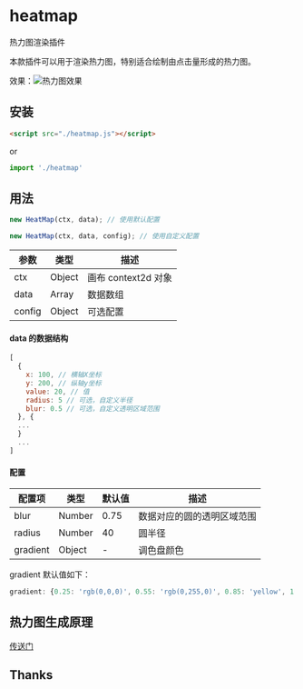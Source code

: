 # heatmap
热力图渲染插件

本款插件可以用于渲染热力图，特别适合绘制由点击量形成的热力图。

效果：![热力图效果](https://user-images.githubusercontent.com/2509085/32117445-f5d964a6-bb80-11e7-9d32-d055850096c3.jpg)

## 安装

```html
<script src="./heatmap.js"></script>
```

or 

```javascript
import './heatmap'
```

## 用法

```javascript
new HeatMap(ctx, data); // 使用默认配置

new HeatMap(ctx, data, config); // 使用自定义配置
```

参数 | 类型 | 描述
---- | ---- | ----
ctx | Object| 画布 context2d 对象
data | Array | 数据数组
config | Object | 可选配置

#### data 的数据结构

```javascript
[
  {
    x: 100, // 横轴X坐标
    y: 200, // 纵轴y坐标
    value: 20, // 值
    radius: 5 // 可选，自定义半径
    blur: 0.5 // 可选，自定义透明区域范围
  }, {
  ...
  }
  ...
]
```

#### 配置

配置项 | 类型 | 默认值 | 描述
---- | ---- | ---- | ----
blur | Number | 0.75 | 数据对应的圆的透明区域范围
radius | Number | 40 | 圆半径
gradient | Object | - | 调色盘颜色

gradient 默认值如下：

```javascript
gradient: {0.25: 'rgb(0,0,0)', 0.55: 'rgb(0,255,0)', 0.85: 'yellow', 1.0: 'rgb(255,0,0)'}
```

## 热力图生成原理

[传送门](https://github.com/ajccom/blog/issues/2)

## Thanks



